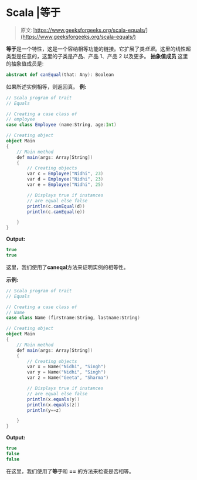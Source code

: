 # Scala |等于

> 原文:[https://www.geeksforgeeks.org/scala-equals/](https://www.geeksforgeeks.org/scala-equals/)

**等于**是一个特性，这是一个容纳相等功能的链接。它扩展了类*任意*。这里的线性超类型是任意的，这里的子类是产品、产品 1、产品 2 以及更多。
**抽象值成员**
这里的抽象值成员是:

```scala
abstract def canEqual(that: Any): Boolean
```

如果所述实例相等，则返回真。
**例:**

```scala
// Scala program of trait 
// Equals

// Creating a case class of 
// employee
case class Employee (name:String, age:Int) 

// Creating object
object Main 
{ 
    // Main method 
    def main(args: Array[String]) 
    { 
        // Creating objects
        var c = Employee("Nidhi", 23) 
        var d = Employee("Nidhi", 23)
        var e = Employee("Nidhi", 25)

        // Displays true if instances 
        // are equal else false
        println(c.canEqual(d))
        println(c.canEqual(e))

    } 
} 
```

**Output:**

```scala
true
true

```

这里，我们使用了**caneqal**方法来证明实例的相等性。

**示例:**

```scala
// Scala program of trait 
// Equals

// Creating a case class of 
// Name
case class Name (firstname:String, lastname:String) 

// Creating object
object Main 
{ 
    // Main method 
    def main(args: Array[String]) 
    { 
        // Creating objects
        var x = Name("Nidhi", "Singh") 
        var y = Name("Nidhi", "Singh")
        var z = Name("Geeta", "Sharma")

        // Displays true if instances 
        // are equal else false
        println(x.equals(y))
        println(x.equals(z))
        println(y==z)

    } 
} 
```

**Output:**

```scala
true
false
false

```

在这里，我们使用了**等于**和 **==** 的方法来检查是否相等。